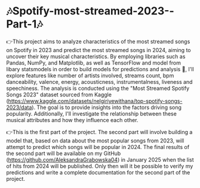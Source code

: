 # 🎶Spotify-most-streamed-2023--Part-1🎶
👉This project aims to analyze characteristics of the most streamed songs on Spotify in 2023 and predict the most streamed songs in 2024, aiming to uncover their key musical characteristics. By employing libraries such as Pandas, NumPy, and Matplotlib, as well as TensorFlow and model from libary statsmodels in order to build models for predictions and analysis 🤖, I'll explore features like number of artists involved, streams count, bpm danceability, valence, energy, acousticness, instrumentalness, liveness and speechiness. The analysis is conducted using the "Most Streamed Spotify Songs 2023" dataset sourced from Kaggle (https://www.kaggle.com/datasets/nelgiriyewithana/top-spotify-songs-2023/data). The goal is to provide insights into the factors driving song popularity. Additionally, I'll investigate the relationship between these musical attributes and how they influence each other.

👉This is the first part of the project. The second part will involve building a model that, based on data about the most popular songs from 2023, will attempt to predict which songs will be popular in 2024. The final results of the second part will be available on my GitHub (https://github.com/AleksandraGrabowska04) in January 2025 when the list of hits from 2024 will be published. Only then will it be possible to verify my predictions and write a complete documentation for the second part of the project.
